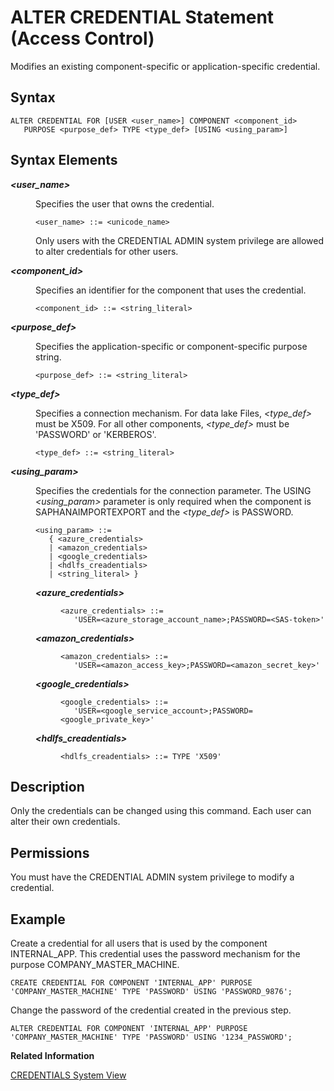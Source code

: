 <!-- loio20cfdad57519101482fcb19af478ec34 -->

# ALTER CREDENTIAL Statement \(Access Control\)

Modifies an existing component-specific or application-specific credential.



<a name="loio20cfdad57519101482fcb19af478ec34__sql_alter_credential_1sql_alter_credential_syntax"/>

## Syntax

```
ALTER CREDENTIAL FOR [USER <user_name>] COMPONENT <component_id>
   PURPOSE <purpose_def> TYPE <type_def> [USING <using_param>]
```



<a name="loio20cfdad57519101482fcb19af478ec34__sql_alter_credential_1sql_alter_credential_syntax_elements"/>

## Syntax Elements


<dl>
<dt><b>

*<user\_name\>*

</b></dt>
<dd>

Specifies the user that owns the credential.

```
<user_name> ::= <unicode_name>
```

Only users with the CREDENTIAL ADMIN system privilege are allowed to alter credentials for other users.



</dd>
</dl>


<dl>
<dt><b>

*<component\_id\>*

</b></dt>
<dd>

Specifies an identifier for the component that uses the credential.

```
<component_id> ::= <string_literal>
```



</dd>
</dl>


<dl>
<dt><b>

*<purpose\_def\>*

</b></dt>
<dd>

Specifies the application-specific or component-specific purpose string.

```
<purpose_def> ::= <string_literal>
```



</dd>
</dl>


<dl>
<dt><b>

*<type\_def\>*

</b></dt>
<dd>

Specifies a connection mechanism. For data lake Files, *<type\_def\>* must be X509. For all other components, *<type\_def\>* must be 'PASSWORD' or 'KERBEROS'.

```
<type_def> ::= <string_literal>
```



</dd><dt><b>

*<using\_param\>*

</b></dt>
<dd>

Specifies the credentials for the connection parameter. The USING *<using\_param\>* parameter is only required when the component is SAPHANAIMPORTEXPORT and the *<type\_def\>* is PASSWORD.

```
<using_param> ::=
   { <azure_credentials>
   | <amazon_credentials>
   | <google_credentials>
   | <hdlfs_creadentials>
   | <string_literal> }
```


<dl>
<dt><b>

*<azure\_credentials\>*

</b></dt>
<dd>

```
<azure_credentials> ::= 
   'USER=<azure_storage_account_name>;PASSWORD=<SAS-token>'
```



</dd><dt><b>

*<amazon\_credentials\>*

</b></dt>
<dd>

```
<amazon_credentials> ::=
   'USER=<amazon_access_key>;PASSWORD=<amazon_secret_key>'
```



</dd><dt><b>

*<google\_credentials\>*

</b></dt>
<dd>

```
<google_credentials> ::=
   'USER=<google_service_account>;PASSWORD=<google_private_key>'
```



</dd><dt><b>

*<hdlfs\_creadentials\>*

</b></dt>
<dd>

```
<hdlfs_creadentials> ::= TYPE 'X509'
```



</dd>
</dl>



</dd>
</dl>



<a name="loio20cfdad57519101482fcb19af478ec34__sql_alter_credential_1sql_alter_credential_description"/>

## Description

Only the credentials can be changed using this command. Each user can alter their own credentials.



<a name="loio20cfdad57519101482fcb19af478ec34__section_opr_ddt_5cb"/>

## Permissions

You must have the CREDENTIAL ADMIN system privilege to modify a credential.



<a name="loio20cfdad57519101482fcb19af478ec34__sql_alter_credential_1sql_alter_credential_examples"/>

## Example

Create a credential for all users that is used by the component INTERNAL\_APP. This credential uses the password mechanism for the purpose COMPANY\_MASTER\_MACHINE.

```
CREATE CREDENTIAL FOR COMPONENT 'INTERNAL_APP' PURPOSE 'COMPANY_MASTER_MACHINE' TYPE 'PASSWORD' USING 'PASSWORD_9876';
```

Change the password of the credential created in the previous step.

```
ALTER CREDENTIAL FOR COMPONENT 'INTERNAL_APP' PURPOSE 'COMPANY_MASTER_MACHINE' TYPE 'PASSWORD' USING '1234_PASSWORD';
```

**Related Information**  


[CREDENTIALS System View](../../020-System-Views-Reference/021-System-Views/credentials-system-view-209fabf.md "Provides information about credentials for users and components.")

